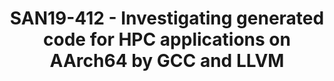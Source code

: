 ---
categories:
- san19
description: Recently, compiler optimizations and their improvements for AArch64 have
  been actively added to GCC and LLVM. For optimizations for HPC applications, GCC
  with a Fortran front end is superior to LLVM. In this presentation, we compare the
  code generated by GCC and LLVM for kernel parts of HPC applications on AArch64,
  and investigate the current problems of LLVM and propose solutions for them.
image:
  featured: 'true'
  path: /assets/images/featured-images/san19/SAN19-412.png
session_attendee_num: '3'
session_id: SAN19-412
session_room: Pacific Room (Keynote)
session_slot:
  end_time: '2019-09-26 11:55:00'
  start_time: '2019-09-26 11:30:00'
session_speakers:
- speaker_bio: In 1992, He joined Fujitsu Laboratories Ltd. His research interests
    are in the area of compiler optimizations and computer architectures. He joined
    Linaro as member engineer in 2017.
  speaker_company: FUJITSU LABORATORIES LTD.
  speaker_image: /assets/images/speakers/san19/masaki-arai.jpg
  speaker_location: ''
  speaker_name: Masaki Arai
  speaker_position: Senior Researcher
  speaker_url: ''
  speaker_username: masaki.arai
session_track: HPC
tag: session
tags:
- IoT and Embedded
title: SAN19-412 - Investigating generated code for HPC applications on AArch64 by
  GCC and LLVM
---